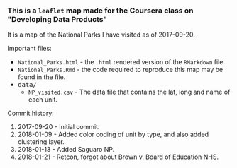 ### This is a `leaflet` map made for the Coursera class on "Developing Data Products"

It is a map of the National Parks I have visited as of 2017-09-20.

Important files:

* `National_Parks.html` - the `.html` rendered version of the `RMarkdown` file.
* `National_Parks.Rmd` - the code required to reproduce this map may be found in the  file.
* <kbd>data/</kbd>
  * `NP_visited.csv` - The data file that contains the lat, long and name of each unit.

Commit history:

1) 2017-09-20 - Initial commit.
1) 2018-01-09 - Added color coding of unit by type, and also added clustering layer.
1) 2018-01-13 - Added Saguaro NP.
1) 2018-01-21 - Retcon, forgot about Brown v. Board of Education NHS.
